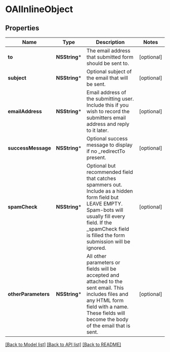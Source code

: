 # OAIInlineObject

## Properties
Name | Type | Description | Notes
------------ | ------------- | ------------- | -------------
**to** | **NSString*** | The email address that submitted form should be sent to. | [optional] 
**subject** | **NSString*** | Optional subject of the email that will be sent. | [optional] 
**emailAddress** | **NSString*** | Email address of the submitting user. Include this if you wish to record the submitters email address and reply to it later. | [optional] 
**successMessage** | **NSString*** | Optional success message to display if no _redirectTo present. | [optional] 
**spamCheck** | **NSString*** | Optional but recommended field that catches spammers out. Include as a hidden form field but LEAVE EMPTY. Spam-bots will usually fill every field. If the _spamCheck field is filled the form submission will be ignored. | [optional] 
**otherParameters** | **NSString*** | All other parameters or fields will be accepted and attached to the sent email. This includes files and any HTML form field with a name. These fields will become the body of the email that is sent. | [optional] 

[[Back to Model list]](../README#documentation-for-models) [[Back to API list]](../README#documentation-for-api-endpoints) [[Back to README]](../README)


